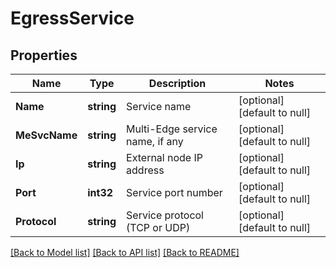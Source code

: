 # EgressService

## Properties
Name | Type | Description | Notes
------------ | ------------- | ------------- | -------------
**Name** | **string** | Service name | [optional] [default to null]
**MeSvcName** | **string** | Multi-Edge service name, if any | [optional] [default to null]
**Ip** | **string** | External node IP address | [optional] [default to null]
**Port** | **int32** | Service port number | [optional] [default to null]
**Protocol** | **string** | Service protocol (TCP or UDP) | [optional] [default to null]

[[Back to Model list]](../README.md#documentation-for-models) [[Back to API list]](../README.md#documentation-for-api-endpoints) [[Back to README]](../README.md)


